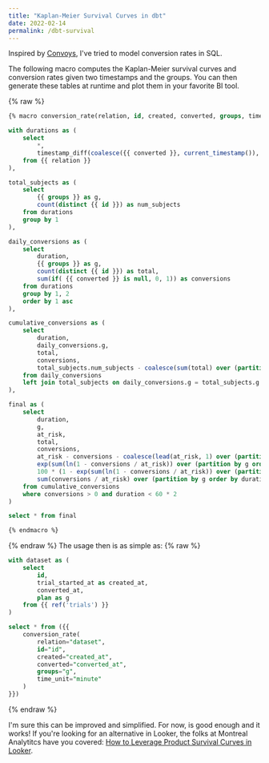```yaml
---
title: "Kaplan-Meier Survival Curves in dbt"
date: 2022-02-14
permalink: /dbt-survival
---
```


Inspired by [Convoys](https://better.engineering/convoys/), I've tried to model conversion rates in SQL.

The following macro computes the Kaplan-Meier survival curves and conversion rates given two timestamps and the groups. You can then generate these tables at runtime and plot them in your favorite BI tool.

{% raw %}

```sql
{% macro conversion_rate(relation, id, created, converted, groups, time_unit="minute") %}

with durations as (
    select
        *,
        timestamp_diff(coalesce({{ converted }}, current_timestamp()), {{ created }}, {{ time_unit }}) as duration
    from {{ relation }}
),

total_subjects as (
    select
        {{ groups }} as g,
        count(distinct {{ id }}) as num_subjects
    from durations
    group by 1
),

daily_conversions as (
    select
        duration,
        {{ groups }} as g,
        count(distinct {{ id }}) as total,
        sum(if( {{ converted }} is null, 0, 1)) as conversions
    from durations
    group by 1, 2
    order by 1 asc
),

cumulative_conversions as (
    select
        duration,
        daily_conversions.g,
        total,
        conversions,
        total_subjects.num_subjects - coalesce(sum(total) over (partition by daily_conversions.g order by duration asc rows between unbounded preceding and 1 preceding), 0) as at_risk
    from daily_conversions
    left join total_subjects on daily_conversions.g = total_subjects.g
),

final as (
    select
        duration,
        g,
        at_risk,
        total,
        conversions,
        at_risk - conversions - coalesce(lead(at_risk, 1) over (partition by g order by duration asc), 0) as censored,
        exp(sum(ln(1 - conversions / at_risk)) over (partition by g order by duration asc rows between unbounded preceding and current row)) as survival_proba,
        100 * (1 - exp(sum(ln(1 - conversions / at_risk)) over (partition by g order by duration asc rows between unbounded preceding and current row))) as conversion_pct,
        sum(conversions / at_risk) over (partition by g order by duration asc rows between unbounded preceding and current row) as cumulative_hazard
    from cumulative_conversions
    where conversions > 0 and duration < 60 * 2
)

select * from final

{% endmacro %}
```

{% endraw %}
The usage then is as simple as:
{% raw %}

```sql
with dataset as (
    select
        id,
        trial_started_at as created_at,
        converted_at,
        plan as g
    from {{ ref('trials') }}
)

select * from ({{
    conversion_rate(
        relation="dataset",
        id="id",
        created="created_at",
        converted="converted_at",
        groups="g",
        time_unit="minute"
    )
}})
```

{% endraw %}

I'm sure this can be improved and simplified. For now, is good enough and it works! If you're looking for an alternative in Looker, the folks at Montreal Analytitcs have you covered: [How to Leverage Product Survival Curves in Looker](https://blog.montrealanalytics.com/how-to-leverage-product-survival-curves-in-looker-9a31663d4ae6).
